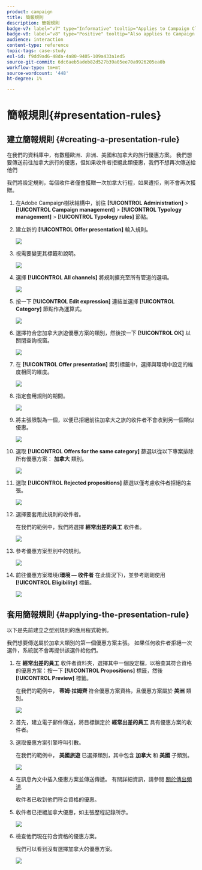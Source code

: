 ```yaml
---
product: campaign
title: 簡報規則
description: 簡報規則
badge-v7: label="v7" type="Informative" tooltip="Applies to Campaign Classic v7"
badge-v8: label="v8" type="Positive" tooltip="Also applies to Campaign v8"
audience: interaction
content-type: reference
topic-tags: case-study
exl-id: f9dd9ad6-48da-4a80-9405-109a433a1ed5
source-git-commit: 6dc6aeb5adeb82d527b39a05ee70a9926205ea0b
workflow-type: tm+mt
source-wordcount: '448'
ht-degree: 1%

---
```


# 簡報規則{#presentation-rules}



## 建立簡報規則 {#creating-a-presentation-rule}

在我們的資料庫中，有數種歐洲、非洲、美國和加拿大的旅行優惠方案。 我們想要傳送前往加拿大旅行的優惠，但如果收件者拒絕此類優惠，我們不想再次傳送給他們

我們將設定規則，每個收件者僅會獲贈一次加拿大行程，如果遭拒，則不會再次獲贈。

1. 在Adobe Campaign樹狀結構中，前往 **[!UICONTROL Administration]** > **[!UICONTROL Campaign management]** > **[!UICONTROL Typology management]** > **[!UICONTROL Typology rules]** 節點。
1. 建立新的 **[!UICONTROL Offer presentation]** 輸入規則。

   ![](assets/offer_typology_example_001.png)

1. 視需要變更其標籤和說明。

   ![](assets/offer_typology_example_002.png)

1. 選擇 **[!UICONTROL All channels]** 將規則擴充至所有管道的選項。

   ![](assets/offer_typology_example_003.png)

1. 按一下 **[!UICONTROL Edit expression]** 連結並選擇 **[!UICONTROL Category]** 節點作為運算式。

   ![](assets/offer_typology_example_004.png)

1. 選擇符合您加拿大旅遊優惠方案的類別，然後按一下 **[!UICONTROL OK]** 以關閉查詢視窗。

   ![](assets/offer_typology_example_005.png)

1. 在 **[!UICONTROL Offer presentation]** 索引標籤中，選擇與環境中設定的維度相同的維度。

   ![](assets/offer_typology_example_006.png)

1. 指定套用規則的期間。

   ![](assets/offer_typology_example_007.png)

1. 將主張限製為一個，以便已拒絕前往加拿大之旅的收件者不會收到另一個類似優惠。

   ![](assets/offer_typology_example_008.png)

1. 選取 **[!UICONTROL Offers for the same category]** 篩選以從以下專案排除所有優惠方案： **加拿大** 類別。

   ![](assets/offer_typology_example_020.png)

1. 選取 **[!UICONTROL Rejected propositions]** 篩選以僅考慮收件者拒絕的主張。

   ![](assets/offer_typology_example_021.png)

1. 選擇要套用此規則的收件者。

   在我們的範例中，我們將選擇 **經常出差的員工** 收件者。

   ![](assets/offer_typology_example_009.png)

1. 參考優惠方案型別中的規則。

   ![](assets/offer_typology_example_013.png)

1. 前往優惠方案環境(**環境 — 收件者** 在此情況下)，並參考剛剛使用 **[!UICONTROL Eligibility]** 標籤。

   ![](assets/offer_typology_example_014.png)

## 套用簡報規則 {#applying-the-presentation-rule}

以下是先前建立之型別規則的應用程式範例。

我們想要傳送屬於加拿大類別的第一個優惠方案主張。 如果任何收件者拒絕一次選件，系統就不會再提供該選件給他們。

1. 在 **經常出差的員工** 收件者資料夾，選擇其中一個設定檔，以檢查其符合資格的優惠方案：按一下 **[!UICONTROL Propositions]** 標籤，然後 **[!UICONTROL Preview]** 標籤。

   在我們的範例中， **蒂姆·拉姆齊** 符合優惠方案資格，且優惠方案屬於 **美洲** 類別。

   ![](assets/offer_typology_example_015.png)

1. 首先，建立電子郵件傳送，將目標鎖定於 **經常出差的員工** 具有優惠方案的收件者。
1. 選取優惠方案引擎呼叫引數。

   在我們的範例中， **美國旅遊** 已選擇類別，其中包含 **加拿大** 和 **美國** 子類別。

   ![](assets/offer_typology_example_016.png)

1. 在訊息內文中插入優惠方案並傳送傳遞。 有關詳細資訊，請參閱 [關於傳出頻道](../../interaction/using/about-outbound-channels.md).

   收件者已收到他們符合資格的優惠。

1. 收件者已拒絕加拿大優惠，如主張歷程記錄所示。

   ![](assets/offer_typology_example_018.png)

1. 檢查他們現在符合資格的優惠方案。

   我們可以看到沒有選擇加拿大的優惠方案。

   ![](assets/offer_typology_example_019.png)
